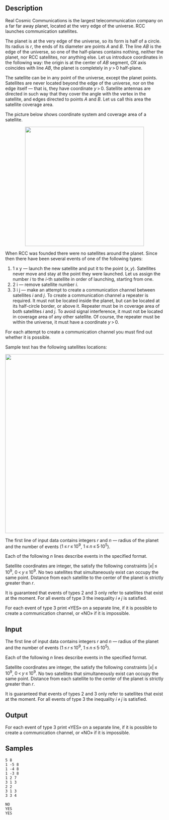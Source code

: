 ## Description

<div><p>Real Cosmic Communications is the largest telecommunication company on a far far away planet, located at the very edge of the universe. RCC launches communication satellites.</p><p>The planet is at the very edge of the universe, so its form is half of a circle. Its radius is <span class="tex-span"><i>r</i></span>, the ends of its diameter are points <span class="tex-span"><i>A</i></span> and <span class="tex-span"><i>B</i></span>. The line <span class="tex-span"><i>AB</i></span> is the edge of the universe, so one of the half-planes contains nothing, neither the planet, nor RCC satellites, nor anything else. Let us introduce coordinates in the following way: the origin is at the center of <span class="tex-span"><i>AB</i></span> segment, <span class="tex-span"><i>OX</i></span> axis coincides with line <span class="tex-span"><i>AB</i></span>, the planet is completely in <span class="tex-span"><i>y</i> &gt; 0</span> half-plane.</p><p>The satellite can be in any point of the universe, except the planet points. Satellites are never located beyond the edge of the universe, nor on the edge itself — that is, they have coordinate <span class="tex-span"><i>y</i> &gt; 0</span>. Satellite antennas are directed in such way that they cover the angle with the vertex in the satellite, and edges directed to points <span class="tex-span"><i>A</i></span> and <span class="tex-span"><i>B</i></span>. Let us call this area the satellite <span class="tex-font-style-underline">coverage area</span>. </p><p>The picture below shows coordinate system and coverage area of a satellite.</p><center> <img class="tex-graphics" height="378px" src="./28761/file/ZLgcftAU.png" style="max-width: 100.0%;max-height: 100.0%;" width="378px"> </center><p>When RCC was founded there were no satellites around the planet. Since then there have been several events of one of the following types: </p><ol> <li> <span class="tex-font-style-tt">1 x y</span>&nbsp;— launch the new satellite and put it to the point <span class="tex-span">(<i>x</i>, <i>y</i>)</span>. Satellites never move and stay at the point they were launched. Let us assign the number <span class="tex-span"><i>i</i></span> to the <span class="tex-span"><i>i</i></span>-th satellite in order of launching, starting from one. </li><li> <span class="tex-font-style-tt">2 i</span>&nbsp;— remove satellite number <span class="tex-span"><i>i</i></span>. </li><li> <span class="tex-font-style-tt">3 i j</span>&nbsp;— make an attempt to create a communication channel between satellites <span class="tex-span"><i>i</i></span> and <span class="tex-span"><i>j</i></span>. To create a communication channel a repeater is required. It must not be located inside the planet, but can be located at its half-circle border, or above it. Repeater must be in coverage area of both satellites <span class="tex-span"><i>i</i></span> and <span class="tex-span"><i>j</i></span>. To avoid signal interference, it must not be located in coverage area of any other satellite. Of course, the repeater must be within the universe, it must have a coordinate <span class="tex-span"><i>y</i> &gt; 0</span>. </li></ol><p>For each attempt to create a communication channel you must find out whether it is possible.</p><p>Sample test has the following satellites locations: </p><center> <img class="tex-graphics" height="567px" src="./28761/file/cc1LEURG.png" style="max-width: 100.0%;max-height: 100.0%;" width="567px"> </center></div><div class="input-specification"><p>The first line of input data contains integers <span class="tex-span"><i>r</i></span> and <span class="tex-span"><i>n</i></span>&nbsp;— radius of the planet and the number of events (<span class="tex-span">1 ≤ <i>r</i> ≤ 10<sup class="upper-index">9</sup></span>, <span class="tex-span">1 ≤ <i>n</i> ≤ 5·10<sup class="upper-index">5</sup></span>).</p><p>Each of the following <span class="tex-span"><i>n</i></span> lines describe events in the specified format.</p><p>Satellite coordinates are integer, the satisfy the following constraints <span class="tex-span">|<i>x</i>| ≤ 10<sup class="upper-index">9</sup></span>, <span class="tex-span">0 &lt; <i>y</i> ≤ 10<sup class="upper-index">9</sup></span>. No two satellites that simultaneously exist can occupy the same point. Distance from each satellite to the center of the planet is strictly greater than <span class="tex-span"><i>r</i></span>.</p><p>It is guaranteed that events of types <span class="tex-span">2</span> and <span class="tex-span">3</span> only refer to satellites that exist at the moment. For all events of type <span class="tex-span">3</span> the inequality <span class="tex-span"><i>i</i> ≠ <i>j</i></span> is satisfied.</p></div><div class="output-specification"><p>For each event of type <span class="tex-span">3</span> print «<span class="tex-font-style-tt">YES</span>» on a separate line, if it is possible to create a communication channel, or «<span class="tex-font-style-tt">NO</span>» if it is impossible.</p></div>

## Input

<p>The first line of input data contains integers <span class="tex-span"><i>r</i></span> and <span class="tex-span"><i>n</i></span>&nbsp;— radius of the planet and the number of events (<span class="tex-span">1 ≤ <i>r</i> ≤ 10<sup class="upper-index">9</sup></span>, <span class="tex-span">1 ≤ <i>n</i> ≤ 5·10<sup class="upper-index">5</sup></span>).</p><p>Each of the following <span class="tex-span"><i>n</i></span> lines describe events in the specified format.</p><p>Satellite coordinates are integer, the satisfy the following constraints <span class="tex-span">|<i>x</i>| ≤ 10<sup class="upper-index">9</sup></span>, <span class="tex-span">0 &lt; <i>y</i> ≤ 10<sup class="upper-index">9</sup></span>. No two satellites that simultaneously exist can occupy the same point. Distance from each satellite to the center of the planet is strictly greater than <span class="tex-span"><i>r</i></span>.</p><p>It is guaranteed that events of types <span class="tex-span">2</span> and <span class="tex-span">3</span> only refer to satellites that exist at the moment. For all events of type <span class="tex-span">3</span> the inequality <span class="tex-span"><i>i</i> ≠ <i>j</i></span> is satisfied.</p>

## Output

<p>For each event of type <span class="tex-span">3</span> print «<span class="tex-font-style-tt">YES</span>» on a separate line, if it is possible to create a communication channel, or «<span class="tex-font-style-tt">NO</span>» if it is impossible.</p>

## Samples

```input1
5 8
1 -5 8
1 -4 8
1 -3 8
1 2 7
3 1 3
2 2
3 1 3
3 3 4

```

```output1
NO
YES
YES

```



